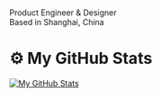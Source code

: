 #

Product Engineer & Designer  
Based in Shanghai, China   

#

# ⚙️ My GitHub Stats

[![My GitHub Stats](https://github-readme-stats-fork.vercel.app/api?username=scottcwy&show_icons=true&theme=transparent&hide_border=true&title_color=000000&text_color=000000&icon_color=000000)](https://github.com/nevemlaci/github-readme-stats-fork)

# 
